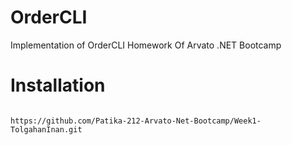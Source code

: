 # OrderCLI
Implementation of OrderCLI Homework Of Arvato .NET Bootcamp

# Installation 


```

https://github.com/Patika-212-Arvato-Net-Bootcamp/Week1-TolgahanInan.git

```


